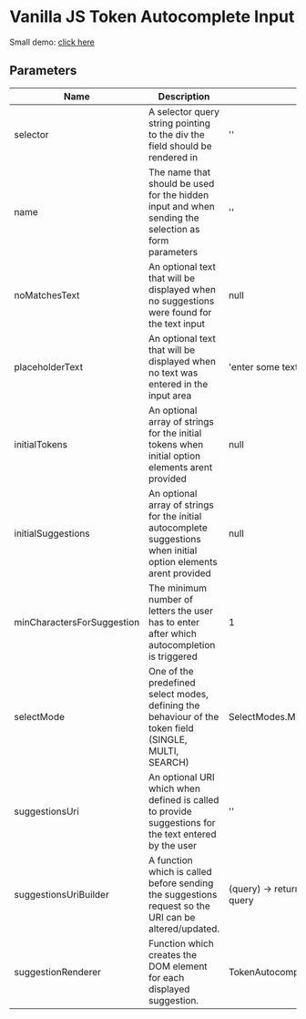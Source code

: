 # Vanilla JS Token Autocomplete Input

Small demo: [click here](https://sabieber.github.io/token-autocomplete/)

## Parameters


| Name | Description | Default |
|---|---|---|
| selector | A selector query string pointing to the div the field should be rendered in | '' |
| name | The name that should be used for the hidden input and when sending the selection as form parameters | '' |
| noMatchesText | An optional text that will be displayed when no suggestions were found for the text input | null |
| placeholderText | An optional text that will be displayed when no text was entered in the input area | 'enter some text' |
| initialTokens | An optional array of strings for the initial tokens when initial option elements arent provided | null |
| initialSuggestions | An optional array of strings for the initial autocomplete suggestions when initial option elements arent provided | null |
| minCharactersForSuggestion | The minimum number of letters the user has to enter after which autocompletion is triggered | 1 |
| selectMode | One of the predefined select modes, defining the behaviour of the token field (SINGLE, MULTI, SEARCH) | SelectModes.MULTI |
| suggestionsUri | An optional URI which when defined is called to provide suggestions for the text entered by the user | '' |
| suggestionsUriBuilder | A function which is called before sending the suggestions request so the URI can be altered/updated. | (query) -> return this.suggestionsUri + '?query=' + query |
| suggestionRenderer | Function which creates the DOM element for each displayed suggestion. | TokenAutocomplete.Autocomplete.defaultRenderer |
